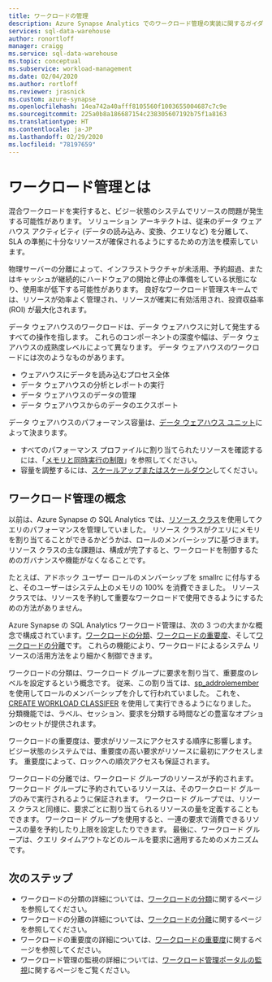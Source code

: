 ```yaml
---
title: ワークロードの管理
description: Azure Synapse Analytics でのワークロード管理の実装に関するガイダンス。
services: sql-data-warehouse
author: ronortloff
manager: craigg
ms.service: sql-data-warehouse
ms.topic: conceptual
ms.subservice: workload-management
ms.date: 02/04/2020
ms.author: rortloff
ms.reviewer: jrasnick
ms.custom: azure-synapse
ms.openlocfilehash: 14ea742a40afff8105560f1003655004687c7c9e
ms.sourcegitcommit: 225a0b8a186687154c238305607192b75f1a8163
ms.translationtype: HT
ms.contentlocale: ja-JP
ms.lasthandoff: 02/29/2020
ms.locfileid: "78197659"
---
```

# <a name="what-is-workload-management"></a>ワークロード管理とは

混合ワークロードを実行すると、ビジー状態のシステムでリソースの問題が発生する可能性があります。  ソリューション アーキテクトは、従来のデータ ウェアハウス アクティビティ (データの読み込み、変換、クエリなど) を分離して、SLA の準拠に十分なリソースが確保されるようにするための方法を模索しています。  

物理サーバーの分離によって、インフラストラクチャが未活用、予約超過、またはキャッシュが継続的にハードウェアの開始と停止の準備をしている状態になり、使用率が低下する可能性があります。  良好なワークロード管理スキームでは、リソースが効率よく管理され、リソースが確実に有効活用され、投資収益率 (ROI) が最大化されます。

データ ウェアハウスのワークロードは、データ ウェアハウスに対して発生するすべての操作を指します。 これらのコンポーネントの深度や幅は、データ ウェアハウスの成熟度レベルによって異なります。  データ ウェアハウスのワークロードには次のようなものがあります。 
- ウェアハウスにデータを読み込むプロセス全体 
- データ ウェアハウスの分析とレポートの実行
- データ ウェアハウスのデータの管理 
- データ ウェアハウスからのデータのエクスポート

データ ウェアハウスのパフォーマンス容量は、[データ ウェアハウス ユニット](what-is-a-data-warehouse-unit-dwu-cdwu.md)によって決まります。
- すべてのパフォーマンス プロファイルに割り当てられたリソースを確認するには、「[メモリと同時実行の制限](memory-concurrency-limits.md)」を参照してください。
- 容量を調整するには、[スケールアップまたはスケールダウン](quickstart-scale-compute-portal.md)してください。


## <a name="workload-management-concepts"></a>ワークロード管理の概念
以前は、Azure Synapse の SQL Analytics では、[リソース クラス](resource-classes-for-workload-management.md)を使用してクエリのパフォーマンスを管理していました。  リソース クラスがクエリにメモリを割り当てることができるかどうかは、ロールのメンバーシップに基づきます。  リソース クラスの主な課題は、構成が完了すると、ワークロードを制御するためのガバナンスや機能がなくなることです。  

たとえば、アドホック ユーザー ロールのメンバーシップを smallrc に付与すると、そのユーザーはシステム上のメモリの 100% を消費できました。  リソース クラスでは、リソースを予約して重要なワークロードで使用できるようにするための方法がありません。

Azure Synapse の SQL Analytics ワークロード管理は、次の 3 つの大まかな概念で構成されています。[ワークロードの分類](sql-data-warehouse-workload-classification.md)、[ワークロードの重要度](sql-data-warehouse-workload-importance.md)、そして[ワークロードの分離](sql-data-warehouse-workload-isolation.md)です。  これらの機能により、ワークロードによるシステム リソースの活用方法をより細かく制御できます。

ワークロードの分類は、ワークロード グループに要求を割り当て、重要度のレベルを設定するという概念です。  従来、この割り当ては、[sp_addrolemember](https://docs.microsoft.com/azure/sql-data-warehouse/resource-classes-for-workload-management#change-a-users-resource-class) を使用してロールのメンバーシップを介して行われていました。  これを、[CREATE WORKLOAD CLASSIFER](https://docs.microsoft.com/sql/t-sql/statements/create-workload-classifier-transact-sql) を使用して実行できるようになりました。  分類機能では、ラベル、セッション、要求を分類する時間などの豊富なオプションのセットが提供されます。

ワークロードの重要度は、要求がリソースにアクセスする順序に影響します。  ビジー状態のシステムでは、重要度の高い要求がリソースに最初にアクセスします。  重要度によって、ロックへの順次アクセスも保証されます。 

ワークロードの分離では、ワークロード グループのリソースが予約されます。  ワークロード グループに予約されているリソースは、そのワークロード グループのみで実行されるように保証されます。  ワークロード グループでは、リソース クラスと同様に、要求ごとに割り当てられるリソースの量を定義することもできます。  ワークロード グループを使用すると、一連の要求で消費できるリソースの量を予約したり上限を設定したりできます。  最後に、ワークロード グループは、クエリ タイムアウトなどのルールを要求に適用するためのメカニズムです。  


## <a name="next-steps"></a>次のステップ

- ワークロードの分類の詳細については、[ワークロードの分類](sql-data-warehouse-workload-classification.md)に関するページを参照してください。  
- ワークロードの分離の詳細については、[ワークロードの分離](sql-data-warehouse-workload-isolation.md)に関するページを参照してください。  
- ワークロードの重要度の詳細については、[ワークロードの重要度](sql-data-warehouse-workload-importance.md)に関するページを参照してください。  
- ワークロード管理の監視の詳細については、[ワークロード管理ポータルの監視](sql-data-warehouse-workload-management-portal-monitor.md)に関するページをご覧ください。  
